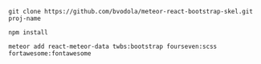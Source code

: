`git clone https://github.com/bvodola/meteor-react-bootstrap-skel.git proj-name`

`npm install`

`meteor add react-meteor-data twbs:bootstrap fourseven:scss fortawesome:fontawesome`
